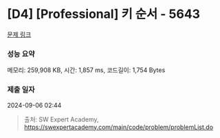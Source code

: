 # [D4] [Professional] 키 순서 - 5643 

[문제 링크](https://swexpertacademy.com/main/code/problem/problemDetail.do?contestProbId=AWXQsLWKd5cDFAUo) 

### 성능 요약

메모리: 259,908 KB, 시간: 1,857 ms, 코드길이: 1,754 Bytes

### 제출 일자

2024-09-06 02:44



> 출처: SW Expert Academy, https://swexpertacademy.com/main/code/problem/problemList.do